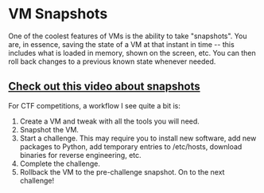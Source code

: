 # VM Snapshots

One of the coolest features of VMs is the ability to take "snapshots". You are, in essence, saving the state of a VM at that instant in time -- this includes what is loaded in memory, shown on the screen, etc. You can then roll back changes to a previous known state whenever needed.

## [Check out this video about snapshots](https://rose-hulman.hosted.panopto.com/Panopto/Pages/Viewer.aspx?id=379a5705-b2e7-4de5-a62d-b34001124e27)

For CTF competitions, a workflow I see quite a bit is:
1. Create a VM and tweak with all the tools you will need.
2. Snapshot the VM.
3. Start a challenge. This may require you to install new software, add new packages to Python, add temporary entries to /etc/hosts, download binaries for reverse engineering, etc.
4. Complete the challenge.
5. Rollback the VM to the pre-challenge snapshot. On to the next challenge!


